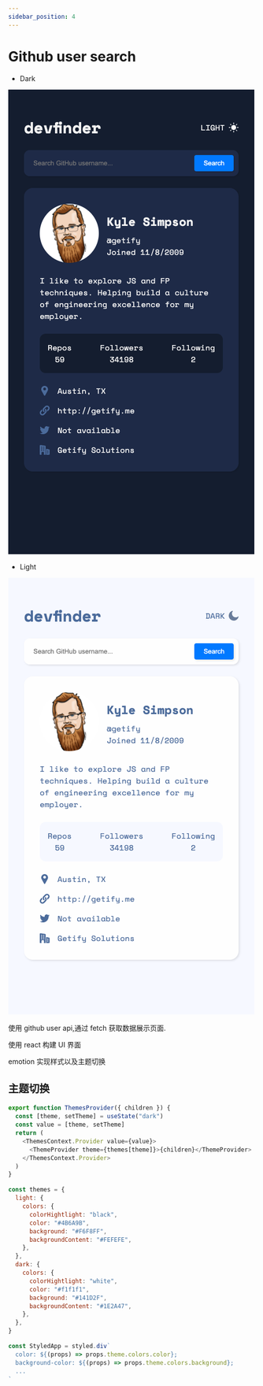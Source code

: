 ```yaml
---
sidebar_position: 4
---
```


# Github user search

- Dark

![](./images/dark.png)

- Light

![](./images/light.png)

使用 github user api,通过 fetch 获取数据展示页面.

使用 react 构建 UI 界面

emotion 实现样式以及主题切换

## 主题切换

```js
export function ThemesProvider({ children }) {
  const [theme, setTheme] = useState("dark")
  const value = [theme, setTheme]
  return (
    <ThemesContext.Provider value={value}>
      <ThemeProvider theme={themes[theme]}>{children}</ThemeProvider>
    </ThemesContext.Provider>
  )
}
```

```js
const themes = {
  light: {
    colors: {
      colorHightlight: "black",
      color: "#4B6A9B",
      background: "#F6F8FF",
      backgroundContent: "#FEFEFE",
    },
  },
  dark: {
    colors: {
      colorHightlight: "white",
      color: "#f1f1f1",
      background: "#141D2F",
      backgroundContent: "#1E2A47",
    },
  },
}
```

```js
const StyledApp = styled.div`
  color: ${(props) => props.theme.colors.color};
  background-color: ${(props) => props.theme.colors.background};
  ...
`
```

##
